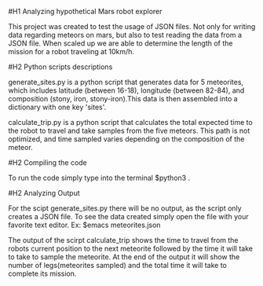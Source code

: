 #H1 Analyzing hypothetical Mars robot explorer 

This project was created to test the usage of JSON files. Not only for writing data regarding meteors on mars, but also to test reading the data from a JSON file. When scaled up we are able to
determine the length of the mission for a robot traveling at 10km/h.

#H2 Python scripts descriptions

generate_sites.py is a python script that generates data for 5 meteorites, which includes latitude (between 16-18), longitude (between 82-84), and composition (stony, iron, stony-iron).This data is then assembled into a dictionary with one key 'sites'.

calculate_trip.py is a python script that calculates the total expected time to the robot to travel and take samples from the five meteors. This path is not optimized, and time sampled varies depending on the composition of the meteor.

#H2 Compiling the code

To run the code simply type into the terminal $python3 <pythonscript file>.

#H2 Analyzing Output

For the scipt generate_sites.py there will be no output, as the script only creates a JSON file. To see the data created simply open the file with your favorite text editor. Ex: $emacs meteorites.json

The output of the scirpt calculate_trip shows the time to travel from the robots current position to the next meteorite followed by the time it will take to take to sample the meteorite. At the end of the output it will show the number of legs(meteorites sampled) and the total time it will take to complete its mission. 

